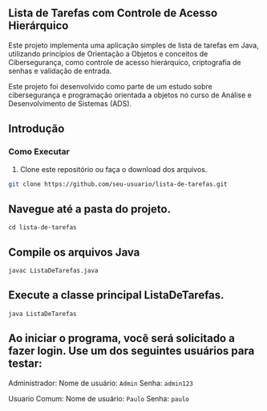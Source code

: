 ## Lista de Tarefas com Controle de Acesso Hierárquico

Este projeto implementa uma aplicação simples de lista de tarefas em Java, utilizando princípios de Orientação a Objetos e conceitos de Cibersegurança, como controle de acesso hierárquico, criptografia de senhas e validação de entrada.

Este projeto foi desenvolvido como parte de um estudo sobre cibersegurança e programação orientada a objetos no curso de Análise e Desenvolvimento de Sistemas (ADS).

## Introdução

### Como Executar

1. Clone este repositório ou faça o download dos arquivos.

```bash
git clone https://github.com/seu-usuario/lista-de-tarefas.git
```
## Navegue até a pasta do projeto.
```cd lista-de-tarefas```

## Compile os arquivos Java
```javac ListaDeTarefas.java```

## Execute a classe principal ListaDeTarefas.
```java ListaDeTarefas```

## Ao iniciar o programa, você será solicitado a fazer login. Use um dos seguintes usuários para testar:

Administrador:
Nome de usuário: ```Admin```
Senha: ```admin123```

Usuario Comum:
Nome de usuário: ```Paulo```
Senha: ```paulo```


